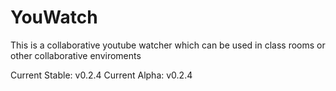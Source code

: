 # YouWatch

This is a collaborative youtube watcher which can be used in class rooms or other collaborative enviroments

Current Stable: v0.2.4
Current Alpha: v0.2.4
